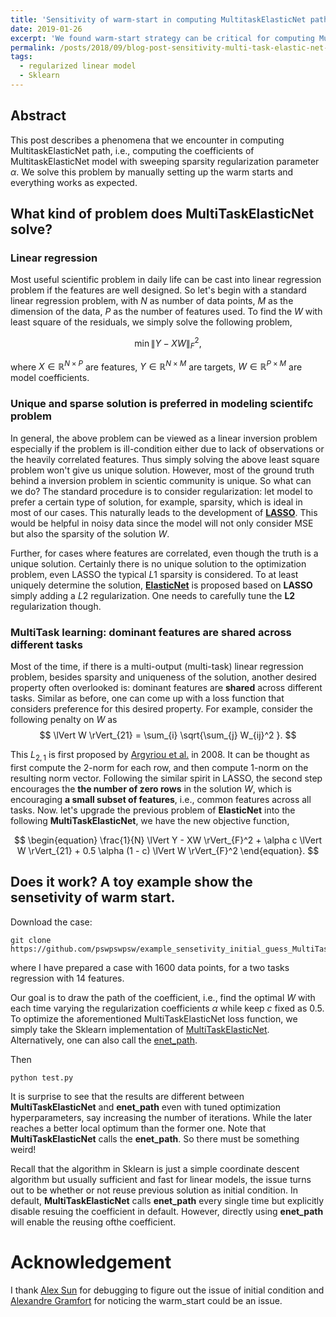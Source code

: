 ```yaml
---
title: 'Sensitivity of warm-start in computing MultitaskElasticNet path by coordinate descent in Sklearn'
date: 2019-01-26
excerpt: 'We found warm-start strategy can be critical for computing MultitaskElasticNet path using the coordinate descent implemented in Sklearn.'
permalink: /posts/2018/09/blog-post-sensitivity-multi-task-elastic-net-warm-starts/
tags:
  - regularized linear model
  - Sklearn
---
```


## Abstract

This post describes a phenomena that we encounter in computing MultitaskElasticNet path, i.e., computing the coefficients of MultitaskElasticNet model with sweeping sparsity regularization parameter $\alpha$. We solve this problem by manually setting up the warm starts and everything works as expected.

## What kind of problem does MultiTaskElasticNet solve?

### Linear regression

Most useful scientific problem in daily life can be cast into linear regression problem if the features are well designed. 
So let's begin with a standard linear regression problem, with $N$ as number of data points, $M$ as the dimension of the data,  $P$ as the number of features used. To find the $W$ with least square of the residuals, we simply solve the following problem,   

$$
\begin{equation}
\min \lVert Y - XW \rVert^2_{F},
\end{equation}
$$

where $X \in \mathbb{R}^{N \times P}$ are features, $Y \in \mathbb{R}^{N \times M}$ are  targets, $W \in \mathbb{R}^{P \times M}$ are model coefficients.

### Unique and sparse solution is preferred in modeling scientifc problem  

In general, the above problem can be viewed as a linear inversion problem especially if the problem is ill-condition either due to lack of observations or the heavily correlated features. Thus simply solving the above least square problem won't give us unique solution. However, most of the ground truth behind a inversion problem in scientic community is unique. So what can we do? The standard procedure is to consider regularization: let model to prefer a certain type of solution, for example, sparsity, which is ideal in most of our cases. This naturally leads to the development of **[LASSO](https://en.wikipedia.org/wiki/Lasso_(statistics))**. This would be helpful in noisy data since the model will not only consider MSE but also the sparsity of the solution $W$. 

Further, for cases where features are correlated, even though the truth is a unique solution. Certainly there is no unique solution to the optimization problem, even LASSO the typical $L1$ sparsity is considered. To at least uniquely determine the solution, **[ElasticNet](https://en.wikipedia.org/wiki/Elastic_net_regularization)** is proposed based on **LASSO** simply adding a $L2$ regularization. One needs to carefully tune the **L2** regularization though.

### MultiTask learning: dominant features are shared across different tasks

Most of the time, if there is a multi-output (multi-task) linear regression problem, besides sparsity and uniqueness of the solution, another desired property often overlooked is: dominant features are **shared** across different tasks. Similar as before, one can come up with a loss function that considers preference for this desired property. For example, consider the following penalty on $W$
as $$
\lVert W \rVert_{21} = \sum_{i} \sqrt{\sum_{j} W_{ij}^2 }.
$$

This $L_{2,1}$ is first proposed by [Argyriou et al.](https://ttic.uchicago.edu/~argyriou/papers/mtl_feat.pdf) in 2008. It can be thought as first compute the 2-norm for each row, and then compute 1-norm on the resulting norm vector. Following the similar spirit in LASSO, the second step encourages the **the number of zero rows** in the solution $W$, which is encouraging **a small subset of features**, i.e., common features across all tasks. Now. let's upgrade the previous problem of **ElasticNet** into the following **MultiTaskElasticNet**, we have the new objective function, 

$$
\begin{equation}
\frac{1}{N}  \lVert Y - XW \rVert_{F}^2 + \alpha  c   \lVert W  \rVert_{21} + 0.5 \alpha (1 - c)  \lVert W \rVert_{F}^2
\end{equation}.
$$

## Does it work? A toy example show the sensetivity of warm start.

Download the case:
```
git clone https://github.com/pswpswpsw/example_sensetivity_initial_guess_MultiTaskElasticNet.git
```
where I have prepared a case with 1600 data points, for a two tasks regression with 14 features.

Our goal is to draw the path of the coefficient, i.e., find the optimal $W$ with each time varying the regularization coefficients $\alpha$ while keep $c$ fixed as 0.5. To optimize the aforementioned MultiTaskElasticNet loss function, we simply take the Sklearn implementation of [MultiTaskElasticNet](https://scikit-learn.org/stable/modules/generated/sklearn.linear_model.MultiTaskElasticNet.html). Alternatively, one can also call the [enet_path](https://scikit-learn.org/stable/modules/generated/sklearn.linear_model.enet_path.html). 

Then
```
python test.py
```

It is surprise to see that the results are different between **MultiTaskElasticNet** and **enet_path** even with tuned optimization hyperparameters, say increasing the number of iterations. While the later reaches a better local optimum than the former one. Note that **MultiTaskElasticNet** calls the **enet_path**. So there must be something weird! 

Recall that the algorithm in Sklearn is just a simple coordinate descent algorithm but usually sufficient and fast for linear models, the issue turns out to be whether or not reuse previous solution as initial condition. In default, **MultiTaskElasticNet** calls **enet_path** every single time but explicitly disable resuing the coefficient in default. However, directly using **enet_path**  will enable the reusing ofthe coefficient. 


# Acknowledgement

I thank [Alex Sun](https://www.linkedin.com/in/weitao-sun/) for debugging to figure out the issue of initial condition and [Alexandre Gramfort](http://alexandre.gramfort.net/) for noticing the warm_start could be an issue. 
